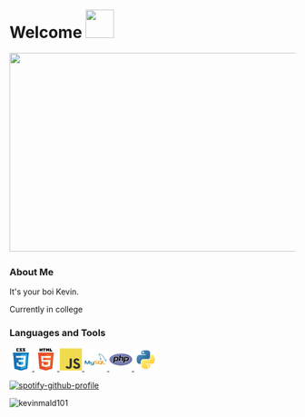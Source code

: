 <h1>Welcome <img src="https://cdn3.emoji.gg/emojis/1261-hackerbongocat.gif" height="50" width="50"/></h1>
<img src="https://media.tenor.com/zMdZBjJ7gPkAAAAd/aesthetic-wallpaper.gif" height="350" width="700"/>

<h3>About Me</h3>
<p>It's your boi Kevin.</p>
<p>Currently in college<p>


<h3>Languages and Tools</h3>
<p> <a href="https://www.w3schools.com/css/" target="_blank" rel="noreferrer"> <img src="https://raw.githubusercontent.com/devicons/devicon/master/icons/css3/css3-original-wordmark.svg" alt="css3" width="40" height="40"/> </a> <a href="https://www.w3.org/html/" target="_blank" rel="noreferrer"> <img src="https://raw.githubusercontent.com/devicons/devicon/master/icons/html5/html5-original-wordmark.svg" alt="html5" width="40" height="40"/> </a> <a href="https://developer.mozilla.org/en-US/docs/Web/JavaScript" target="_blank" rel="noreferrer"> <img src="https://raw.githubusercontent.com/devicons/devicon/master/icons/javascript/javascript-original.svg" alt="javascript" width="40" height="40"/> </a> <a href="https://www.mysql.com/" target="_blank" rel="noreferrer"> <img src="https://raw.githubusercontent.com/devicons/devicon/master/icons/mysql/mysql-original-wordmark.svg" alt="mysql" width="40" height="40"/> </a> <a href="https://www.php.net" target="_blank" rel="noreferrer"> <img src="https://raw.githubusercontent.com/devicons/devicon/master/icons/php/php-original.svg" alt="php" width="40" height="40"/> </a> <a href="https://www.python.org" target="_blank" rel="noreferrer"> <img src="https://raw.githubusercontent.com/devicons/devicon/master/icons/python/python-original.svg" alt="python" width="40" height="40"/> </a> </p>

[![spotify-github-profile](https://spotify-github-profile.vercel.app/api/view?uid=suycaaasbm7a7oznnqd3hakdb&cover_image=true&theme=novatorem&show_offline=false&background_color=000000&bar_color=53b14f&bar_color_cover=true)](https://github.com/kittinan/spotify-github-profile)

<p> <img src="https://komarev.com/ghpvc/?username=kevinmald101&label=Profile%20views&color=0e75b6&style=flat" alt="kevinmald101" /> </p>
